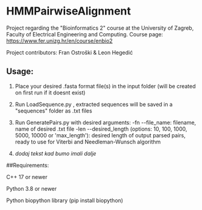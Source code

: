 # HMMPairwiseAlignment


Project regarding the "Bioinformatics 2" course at the University of Zagreb, Faculty of Electrical Engineering and Computing.
Course page: https://www.fer.unizg.hr/en/course/enbio2

Project contributors: Fran Ostroški & Leon Hegedić


## Usage:

1. Place your desired .fasta format file(s) in the input folder (will be created on first run if it doesnt exist)
  
2. Run LoadSequence.py , extracted sequences will be saved in a "sequences" folder as .txt files
   
3. Run GeneratePairs.py with desired arguments:
   -fn --file_name: filename, name of desired .txt file
   -len --desired_length (options: 10, 100, 1000, 5000, 10000 or 'max_length'): desired length of output parsed pairs, ready to use for Viterbi and Needleman-Wunsch algorithm

4. *dodaj tekst kad bumo imali dalje*



##Requirements: 

C++ 17 or newer

Python 3.8 or newer

Python biopython library (pip install biopython)
